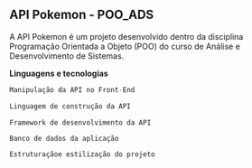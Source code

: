 ## API Pokemon - POO_ADS

A API Pokemon é um projeto desenvolvido dentro da disciplina Programação Orientada a Objeto (POO) do curso de Análise e Desenvolvimento de Sistemas.

**Linguagens e tecnologias**

```Javascript
Manipulação da API no Front-End
```

```Java
Linguagem de construção da API
```

```Spring
Framework de desenvolvimento da API
```

```Postgres
Banco de dados da aplicação
```

```HTML e CSS
Estruturaçãoe estilização do projeto
```
